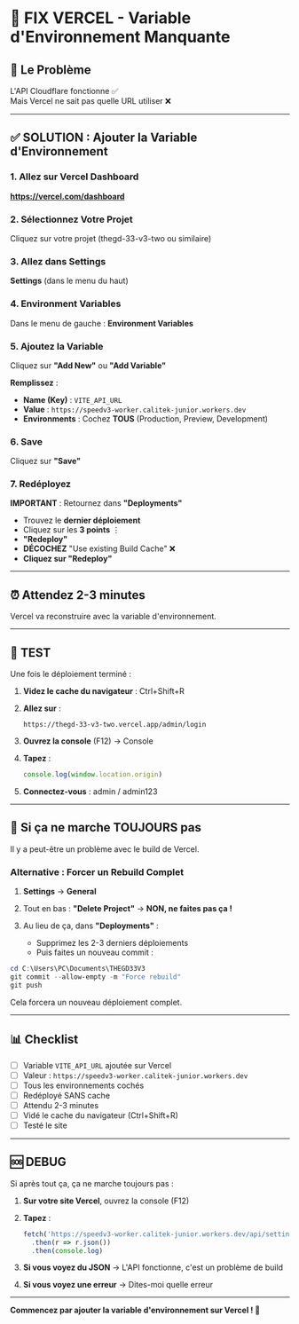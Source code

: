 # 🔧 FIX VERCEL - Variable d'Environnement Manquante

## 🎯 Le Problème

L'API Cloudflare fonctionne ✅  
Mais Vercel ne sait pas quelle URL utiliser ❌

---

## ✅ SOLUTION : Ajouter la Variable d'Environnement

### 1. Allez sur Vercel Dashboard

**https://vercel.com/dashboard**

### 2. Sélectionnez Votre Projet

Cliquez sur votre projet (thegd-33-v3-two ou similaire)

### 3. Allez dans Settings

**Settings** (dans le menu du haut)

### 4. Environment Variables

Dans le menu de gauche : **Environment Variables**

### 5. Ajoutez la Variable

Cliquez sur **"Add New"** ou **"Add Variable"**

**Remplissez** :
- **Name (Key)** : `VITE_API_URL`
- **Value** : `https://speedv3-worker.calitek-junior.workers.dev`
- **Environments** : Cochez **TOUS** (Production, Preview, Development)

### 6. Save

Cliquez sur **"Save"**

### 7. Redéployez

**IMPORTANT** : Retournez dans **"Deployments"**

- Trouvez le **dernier déploiement**
- Cliquez sur les **3 points** ⋮
- **"Redeploy"**
- **DÉCOCHEZ** "Use existing Build Cache" ❌
- **Cliquez sur "Redeploy"**

---

## ⏰ Attendez 2-3 minutes

Vercel va reconstruire avec la variable d'environnement.

---

## 🧪 TEST

Une fois le déploiement terminé :

1. **Videz le cache du navigateur** : Ctrl+Shift+R

2. **Allez sur** :
   ```
   https://thegd-33-v3-two.vercel.app/admin/login
   ```

3. **Ouvrez la console** (F12) → Console

4. **Tapez** :
   ```javascript
   console.log(window.location.origin)
   ```

5. **Connectez-vous** : admin / admin123

---

## 🎯 Si ça ne marche TOUJOURS pas

Il y a peut-être un problème avec le build de Vercel.

### Alternative : Forcer un Rebuild Complet

1. **Settings** → **General**

2. Tout en bas : **"Delete Project"** → **NON, ne faites pas ça !**

3. Au lieu de ça, dans **"Deployments"** :
   - Supprimez les 2-3 derniers déploiements
   - Puis faites un nouveau commit :

```powershell
cd C:\Users\PC\Documents\THEGD33V3
git commit --allow-empty -m "Force rebuild"
git push
```

Cela forcera un nouveau déploiement complet.

---

## 📊 Checklist

- [ ] Variable `VITE_API_URL` ajoutée sur Vercel
- [ ] Valeur : `https://speedv3-worker.calitek-junior.workers.dev`
- [ ] Tous les environnements cochés
- [ ] Redéployé SANS cache
- [ ] Attendu 2-3 minutes
- [ ] Vidé le cache du navigateur (Ctrl+Shift+R)
- [ ] Testé le site

---

## 🆘 DEBUG

Si après tout ça, ça ne marche toujours pas :

1. **Sur votre site Vercel**, ouvrez la console (F12)

2. **Tapez** :
   ```javascript
   fetch('https://speedv3-worker.calitek-junior.workers.dev/api/settings')
     .then(r => r.json())
     .then(console.log)
   ```

3. **Si vous voyez du JSON** → L'API fonctionne, c'est un problème de build

4. **Si vous voyez une erreur** → Dites-moi quelle erreur

---

**Commencez par ajouter la variable d'environnement sur Vercel ! 🚀**
